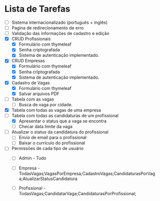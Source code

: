 # Lista de Tarefas

- [ ] Sistema internacionalizado (português + inglês)
- [ ] Pagina de redirecionamento de erro
- [ ] Validação das informações de cadastro e edição
- [x] CRUD Profissionais
    - [x] Formulário com thymeleaf 
    - [x] Senha criptografada
    - [x] Sistema de autenticação implementado.
- [x] CRUD Empresas
    - [x] Formulário com thymeleaf 
    - [x] Senha criptografada
    - [x] Sistema de autenticação implementado.
- [x] Cadastro de Vagas
    - [x] Formulário com thymeleaf 
    - [x] Salvar arquivos PDF
- [ ] Tabela com as vagas
    - [ ] Busca de vaga por cidade.
- [x] Tabela com todas as vagas de uma empresa
- [ ] Tabela com todas as candidaturas de um profissional
    - [x] Apresentar o status que a vaga se encontra
    - [ ] Checar data limite da vaga
- [ ] Atualizar o status da candidatura do profissional
    - [ ] Envio de email para o profissional
    - [ ] Baixar o curriculo do profissional
- [ ] Permissões de cada tipo de usuário
    - [ ] Admin        - Tudo
    - [ ] Empresa      - TodasVagas;VagasPorEmpresa;CadastroVagas;CandidaturasPorVaga;AtualizarStatusCandidatura
    - [ ] Profissional - TodasVagas;CandidatarVaga;CandidaturasPorProfissional;


